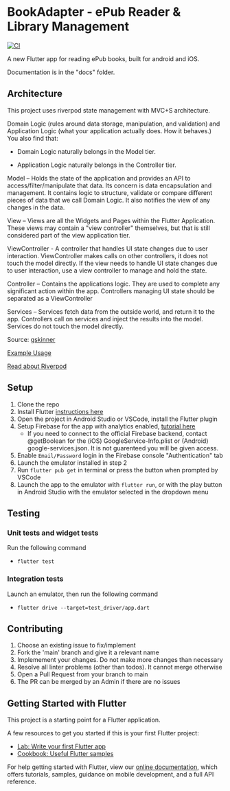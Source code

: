 
# BookAdapter - ePub Reader & Library Management

[![CI](https://github.com/BookAdapterTeam/book_adapter/actions/workflows/ci.yml/badge.svg)](https://github.com/BookAdapterTeam/book_adapter/actions/workflows/ci.yml)

A new Flutter app for reading ePub books, built for android and iOS.

Documentation is in the "docs" folder.

## Architecture

This project uses riverpod state management with MVC+S architecture.

Domain Logic (rules around data storage, manipulation, and validation) and Application Logic (what your application actually does. How it behaves.) You also find that:

- Domain Logic naturally belongs in the Model tier.

- Application Logic naturally belongs in the Controller tier.

Model – Holds the state of the application and provides an API to access/filter/manipulate that data. Its concern is data encapsulation and management. It contains logic to structure, validate or compare different pieces of data that we call Domain Logic. It also notifies the view of any changes in the data.

View – Views are all the Widgets and Pages within the Flutter Application. These views may contain a "view controller" themselves, but that is still considered part of the view application tier.

ViewController - A controller that handles UI state changes due to user interaction. ViewController makes calls on other controllers, it does not touch the model directly. If the view needs to handle UI state changes due to user interaction, use a view controller to manage and hold the state.

Controller – Contains the applications logic. They are used to complete any significant action within the app. Controllers managing UI state should be separated as a ViewController

Services – Services fetch data from the outside world, and return it to the app. Controllers call on services and inject the results into the model. Services do not touch the model directly.

Source: [gskinner](https://blog.gskinner.com/archives/2020/09/flutter-state-management-with-mvcs.html)

[Example Usage](https://github.com/jpoh281/riverpod_mvcs_counter)

[Read about Riverpod](https://codewithandrea.com/videos/flutter-state-management-riverpod/)

## Setup

1. Clone the repo
2. Install Flutter [instructions here](https://flutter.dev/docs/get-started/install)
3. Open the project in Android Studio or VSCode, install the Flutter plugin
4. Setup Firebase for the app with analytics enabled, [tutorial here](https://firebase.google.com/docs/flutter/setup?platform=android)
   - If you need to connect to the official Firebase backend, contact @getBoolean for the (iOS) GoogleService-Info.plist or (Android) google-services.json. It is not guarenteed you will be given access.
5. Enable `Email/Password` login in the Firebase console "Authentication" tab
6. Launch the emulator installed in step 2
7. Run `flutter pub get` in terminal or press the button when prompted by VSCode
8. Launch the app to the emulator with `flutter run`, or with the play button in Android Studio with the emulator selected in the dropdown menu

## Testing

### Unit tests and widget tests

Run the following command

- `flutter test`

### Integration tests

Launch an emulator, then run the following command

- `flutter drive --target=test_driver/app.dart`

## Contributing

1. Choose an existing issue to fix/implement
2. Fork the 'main' branch and give it a relevant name
3. Implemement your changes. Do not make more changes than necessary
4. Resolve all linter problems (other than todos). It cannot merge otherwise
5. Open a Pull Request from your branch to main
6. The PR can be merged by an Admin if there are no issues

## Getting Started with Flutter

This project is a starting point for a Flutter application.

A few resources to get you started if this is your first Flutter project:

- [Lab: Write your first Flutter app](https://flutter.dev/docs/get-started/codelab)
- [Cookbook: Useful Flutter samples](https://flutter.dev/docs/cookbook)

For help getting started with Flutter, view our
[online documentation](https://flutter.dev/docs), which offers tutorials,
samples, guidance on mobile development, and a full API reference.
